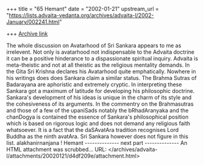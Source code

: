 +++
title = "65 Hemant"
date = "2002-01-21"
upstream_url = "https://lists.advaita-vedanta.org/archives/advaita-l/2002-January/002241.html"

+++
[Archive link](https://lists.advaita-vedanta.org/archives/advaita-l/2002-January/002241.html)

The whole discussion on Avatarhood of Sri Sankara appears to me as irrelevent. Not only is avatarhood not indispensable to the Advaita doctrine it can be a positive hinderance to a dispassionate spiritual inquiry. Advaita is meta-theistic and not at all theistic as the religious mentality demands.
             In the Gita Sri Krishna declares his Avatarhood quite emphatically. Nowhere in his writings does does Sankara claim a similar status. The Brahma Sutras of Badarayana are aphoristic and extremely cryptic. In interpreting these Sankara got a maximum of latitude for developing his philosophic doctrine. Sankara's development of his ideas is unique in the charm of its style and the cohesiveness of its arguments. In the commentry on the Brahmasutras and those of a few of the upaniSads notably the bRhadAranyaka and the chanDogya is contained the essence of Sankara's philosophical position which is based on rigorous logic and does not demand any religious faith whatsoever.
             It is a fact that the daSAvatAra tradition recognises Lord Buddha as the ninth avatAra. Sri Sankara however does not figure in this list.
                    alakhanirnanjana !
                                           Hemant
-------------- next part --------------
An HTML attachment was scrubbed...
URL: </archives/advaita-l/attachments/20020121/d4df209e/attachment.html>
